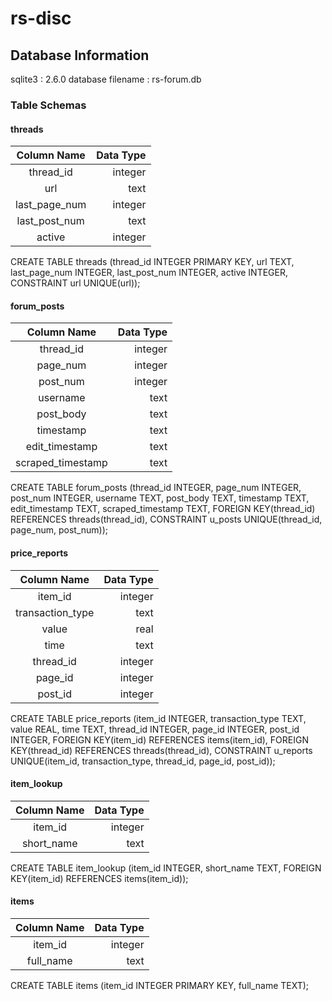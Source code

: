 # rs-disc

## Database Information
sqlite3           : 2.6.0
database filename : rs-forum.db

### Table Schemas
#### threads
| Column Name       |   Data Type  |
|:-----------------:|-------------:|
| thread_id         | integer      |
| url               | text         |
| last_page_num     | integer      |
| last_post_num     | text         |
| active            | integer      |

CREATE TABLE threads (thread_id INTEGER PRIMARY KEY, url TEXT, last_page_num INTEGER, last_post_num INTEGER, active INTEGER, CONSTRAINT url UNIQUE(url));

#### forum_posts
| Column Name       |   Data Type  |
|:-----------------:|-------------:|
| thread_id         | integer      |
| page_num          | integer      |
| post_num          | integer      |
| username          | text         |
| post_body         | text         |
| timestamp         | text         |
| edit_timestamp    | text         |
| scraped_timestamp | text         |

CREATE TABLE forum_posts (thread_id INTEGER, page_num INTEGER, post_num INTEGER, username TEXT, post_body TEXT, timestamp TEXT, edit_timestamp TEXT, scraped_timestamp TEXT, FOREIGN KEY(thread_id) REFERENCES threads(thread_id), CONSTRAINT u_posts UNIQUE(thread_id, page_num, post_num));

#### price_reports
| Column Name       |   Data Type  |
|:-----------------:|-------------:|
| item_id           | integer      |
| transaction_type  | text         |
| value             | real         |
| time              | text         |
| thread_id         | integer      |
| page_id           | integer      |
| post_id           | integer      |

CREATE TABLE price_reports (item_id INTEGER, transaction_type TEXT, value REAL, time TEXT, thread_id INTEGER, page_id INTEGER, post_id INTEGER, FOREIGN KEY(item_id) REFERENCES items(item_id), FOREIGN KEY(thread_id) REFERENCES threads(thread_id), CONSTRAINT u_reports UNIQUE(item_id, transaction_type, thread_id, page_id, post_id));

#### item_lookup
| Column Name       |   Data Type  |
|:-----------------:|-------------:|
| item_id           | integer      |
| short_name        | text         |

CREATE TABLE item_lookup (item_id INTEGER, short_name TEXT, FOREIGN KEY(item_id) REFERENCES items(item_id));

#### items
| Column Name       |   Data Type  |
|:-----------------:|-------------:|
| item_id           | integer      |
| full_name         | text         |

CREATE TABLE items (item_id INTEGER PRIMARY KEY, full_name TEXT);
